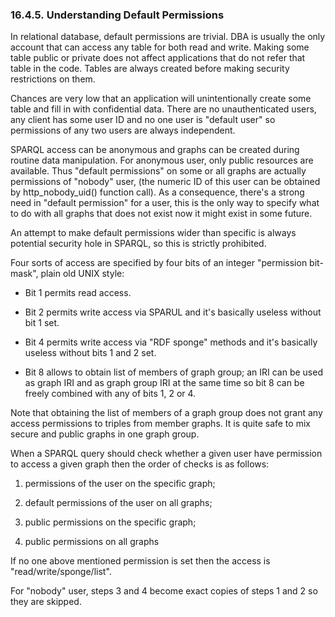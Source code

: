 <div id="rdfgraphsecurityunddefperm" class="section">

<div class="titlepage">

<div>

<div>

### 16.4.5. Understanding Default Permissions

</div>

</div>

</div>

In relational database, default permissions are trivial. DBA is usually
the only account that can access any table for both read and write.
Making some table public or private does not affect applications that do
not refer that table in the code. Tables are always created before
making security restrictions on them.

Chances are very low that an application will unintentionally create
some table and fill in with confidential data. There are no
unauthenticated users, any client has some user ID and no one user is
"default user" so permissions of any two users are always independent.

SPARQL access can be anonymous and graphs can be created during routine
data manipulation. For anonymous user, only public resources are
available. Thus "default permissions" on some or all graphs are actually
permissions of "nobody" user, (the numeric ID of this user can be
obtained by http_nobody_uid() function call). As a consequence, there's
a strong need in "default permission" for a user, this is the only way
to specify what to do with all graphs that does not exist now it might
exist in some future.

An attempt to make default permissions wider than specific is always
potential security hole in SPARQL, so this is strictly prohibited.

Four sorts of access are specified by four bits of an integer
"permission bit-mask", plain old UNIX style:

<div class="itemizedlist">

- Bit 1 permits read access.

- Bit 2 permits write access via SPARUL and it's basically useless
  without bit 1 set.

- Bit 4 permits write access via "RDF sponge" methods and it's basically
  useless without bits 1 and 2 set.

- Bit 8 allows to obtain list of members of graph group; an IRI can be
  used as graph IRI and as graph group IRI at the same time so bit 8 can
  be freely combined with any of bits 1, 2 or 4.

</div>

Note that obtaining the list of members of a graph group does not grant
any access permissions to triples from member graphs. It is quite safe
to mix secure and public graphs in one graph group.

When a SPARQL query should check whether a given user have permission to
access a given graph then the order of checks is as follows:

<div class="orderedlist">

1.  permissions of the user on the specific graph;

2.  default permissions of the user on all graphs;

3.  public permissions on the specific graph;

4.  public permissions on all graphs

</div>

If no one above mentioned permission is set then the access is
"read/write/sponge/list".

For "nobody" user, steps 3 and 4 become exact copies of steps 1 and 2 so
they are skipped.

</div>
